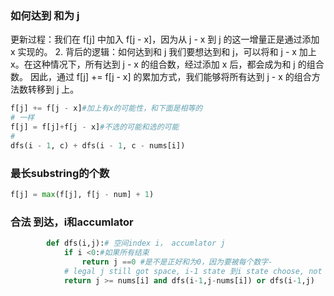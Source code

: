 ### 如何达到 和为 j
更新过程：我们在 f[j] 中加入 f[j - x]，因为从 j - x 到 j 的这一增量正是通过添加 x 实现的。
2. 背后的逻辑：如何达到和 j
我们要想达到和 j，可以将和 j - x 加上 x。在这种情况下，所有达到 j - x 的组合数，经过添加 x 后，都会成为和 j 的组合数。
因此，通过 f[j] += f[j - x] 的累加方式，我们能够将所有达到 j - x 的组合方法数转移到 j 上。
```py
f[j] += f[j - x]#加上有x的可能性，和下面是相等的
# 一样
f[j] = f[j]+f[j - x]#不选的可能和选的可能
#
dfs(i - 1, c) + dfs(i - 1, c - nums[i]) 
```




### 最长substring的个数
```py
f[j] = max(f[j], f[j - num] + 1)
```

### 合法 到达，i和accumlator
```py
        def dfs(i,j):# 空间index i， accumlator j
            if i <0:#如果所有结束
                return j ==0 #是不是正好和为0，因为要被每个数字-
            # legal j still got space, i-1 state 到i state choose, not choose
            return j >= nums[i] and dfs(i-1,j-nums[i]) or dfs(i-1,j)
```

### 
```py

```

### 
```py

```
### 
```py

```
### 
```py

```
### 
```py

```
### 
```py

```
### 
```py

```
### 
```py

```

### 
```py

```
### 
```py

```
### 
```py

```
